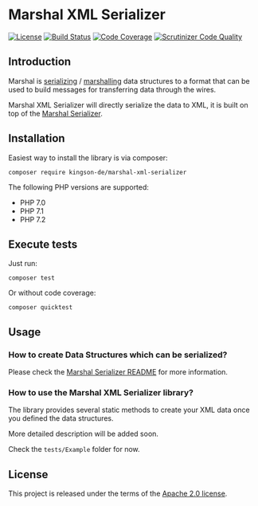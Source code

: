 # Marshal XML Serializer

[![License](https://img.shields.io/badge/License-Apache%202.0-blue.svg)](https://github.com/Kingson-de/marshal-xml-serializer/blob/master/LICENSE)
[![Build Status](https://travis-ci.org/Kingson-de/marshal-xml-serializer.svg?branch=master)](https://travis-ci.org/Kingson-de/marshal-xml-serializer)
[![Code Coverage](https://scrutinizer-ci.com/g/Kingson-de/marshal-xml-serializer/badges/coverage.png?b=master)](https://scrutinizer-ci.com/g/Kingson-de/marshal-xml-serializer/?branch=master)
[![Scrutinizer Code Quality](https://scrutinizer-ci.com/g/Kingson-de/marshal-xml-serializer/badges/quality-score.png?b=master)](https://scrutinizer-ci.com/g/Kingson-de/marshal-xml-serializer/?branch=master)

## Introduction

Marshal is [serializing](https://en.wikipedia.org/wiki/Serialization) / [marshalling](https://en.wikipedia.org/wiki/Marshalling_(computer_science)) data structures to a format that can be used to build messages for transferring data through the wires.

Marshal XML Serializer will directly serialize the data to XML, it is built on top of the [Marshal Serializer](https://github.com/Kingson-de/marshal-serializer).

## Installation

Easiest way to install the library is via composer:
```
composer require kingson-de/marshal-xml-serializer
```

The following PHP versions are supported:
* PHP 7.0
* PHP 7.1
* PHP 7.2

## Execute tests
Just run:
```
composer test
```

Or without code coverage:
```
composer quicktest
```

## Usage

### How to create Data Structures which can be serialized?

Please check the [Marshal Serializer README](https://github.com/Kingson-de/marshal-serializer/blob/master/README.md) for more information.

### How to use the Marshal XML Serializer library?

The library provides several static methods to create your XML data once you defined the data structures.

More detailed description will be added soon.

Check the `tests/Example` folder for now. 

## License

This project is released under the terms of the [Apache 2.0 license](https://github.com/Kingson-de/marshal-xml-serializer/blob/master/LICENSE).
